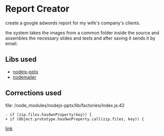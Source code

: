# Report Creator

create a google adwords report for my wife's company's clients.

the system takes the images from a common folder inside the source and assembles the necessary slides and texts and after saving it sends it by email.

## Libs used

- [nodejs-pptx](https://www.npmjs.com/package/nodejs-pptx)
- [nodemailer](https://nodemailer.com/)

## Corrections used

file: /node_modules/nodejs-pptx/lib/factories/index.js:42

```
- if (zip.files.hasOwnProperty(key)) {
+ if (Object.prototype.hasOwnProperty.call(zip.files, key)) {
```

[link](https://github.com/heavysixer/node-pptx/issues/83)
